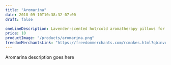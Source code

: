 ```yaml
---
title: "Aromarina"
date: 2018-09-10T10:38:32-07:00
draft: false

oneLineDescription: Lavender-scented hot/cold aromatherapy pillows for rejuvenation and relaxation
price: 10
productImage: "/products/aromarina.png"
freedomMerchantsLink: "https://freedommerchants.com/rcmakes.html?qbinvoice=true&invoicenum=------&amt=10&desc=Aromarina%20Pillow"
---
```


Aromarina description goes here